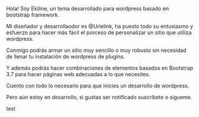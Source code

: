Hola! Soy Ekiline, un tema desarrollado para wordpress basado en bootstrap framework.

Mi diseñador y desarrollaodor es @Urielink, ha puesto todo su entusiasmo y esfuerzo para hacer más fácil el porceso de personalizar un sitio que utiliza wordpress.

Conmigo podrás armar un sitio muy sencillo o muy robusto sin necesidad de llenar tu instalación de wordpress de plugins.

Y además podrás hacer combinaciones de elementos basados en Bootstrap 3.7 para hacer páginas web adecuadas a lo que necesites.

Cuento con todo lo necesario para que inicies un desarrollo de wordpress.

Pero aún estoy en desarrollo, si gustas ser notificado suscríbete o sígueme.

test